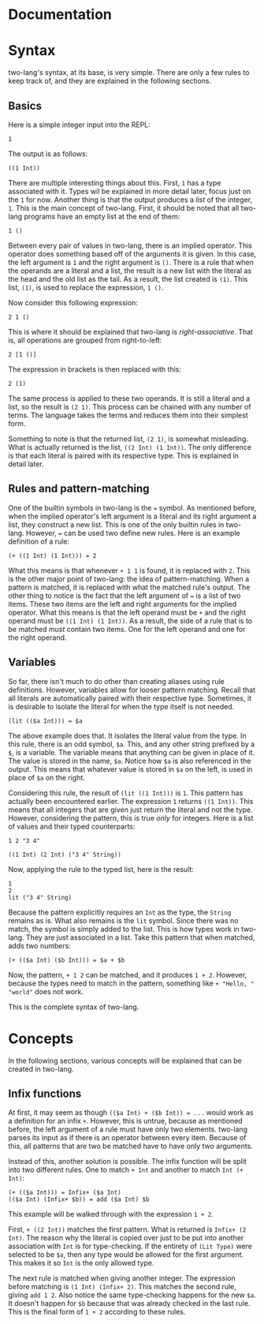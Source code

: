 Documentation
====

# Syntax

two-lang's syntax, at its base, is very simple.  There are only a few rules to keep track of, and they are explained in the following sections.

## Basics

Here is a simple integer input into the REPL:

```
1
```

The output is as follows:

```
((1 Int))
```

There are multiple interesting things about this.  First, `1` has a type associated with it.  Types wil be explained in more detail later, focus just on the `1` for now.  Another thing is that the output produces a *list* of the integer, `1`.  This is the main concept of two-lang.  First, it should be noted that all two-lang programs have an empty list at the end of them:

```
1 ()
```

Between every pair of values in two-lang, there is an implied operator.  This operator does something based off of the arguments it is given.  In this case, the left argument is `1` and the right argument is `()`.  There is a rule that when the operands are a literal and a list, the result is a new list with the literal as the head and the old list as the tail.  As a result, the list created is `(1)`.  This list, `(1)`, is used to replace the expression, `1 ()`.  

Now consider this following expression:

```
2 1 ()
```

This is where it should be explained that two-lang is *right-associative*.  That is, all operations are grouped from right-to-left:

```
2 [1 ()]
```

The expression in brackets is then replaced with this:

```
2 (1)
```

The same process is applied to these two operands.  It is still a literal and a list, so the result is `(2 1)`.  This process can be chained with any number of terms.  The language takes the terms and reduces them into their simplest form.

Something to note is that the returned list, `(2 1)`, is somewhat misleading.  What is actually returned is the list, `((2 Int) (1 Int))`.  The only difference is that each literal is paired with its respective type.  This is explained in detail later.

## Rules and pattern-matching

One of the builtin symbols in two-lang is the `=` symbol.  As mentioned before, when the implied operator's left argument is a literal and its right argument a list, they construct a new list.  This is one of the only builtin rules in two-lang.  However, `=` can be used two define new rules.  Here is an example definition of a rule:

```
(+ ((1 Int) (1 Int))) = 2
```

What this means is that whenever `+ 1 1` is found, it is replaced with `2`.  This is the other major point of two-lang: the idea of pattern-matching.  When a pattern is matched, it is replaced with what the matched rule's output.  The other thing to notice is the fact that the left argument of `=` is a list of two items.  These two items are the left and right arguments for the implied operator.  What this means is that the left operand must be `+` and the right operand must be `((1 Int) (1 Int))`.  As a result, the side of a rule that is to be matched *must* contain two items.  One for the left operand and one for the right operand.

## Variables

So far, there isn't much to do other than creating aliases using rule definitions.  However, variables allow for looser pattern matching.  Recall that all literals are automatically paired with their respective type.  Sometimes, it is desirable to isolate the literal for when the type itself is not needed.

```
(lit (($a Int))) = $a
```

The above example does that.  It isolates the literal value from the type.  In this rule, there is an odd symbol, `$a`.  This, and any other string prefixed by a `$`, is a variable.  The variable means that anything can be given in place of it.  The value is stored in the name, `$a`.  Notice how `$a` is also referenced in the output.  This means that whatever value is stored in `$a` on the left, is used in place of `$a` on the right.

Considering this rule, the result of `(lit ((1 Int)))` is `1`.  This pattern has actually been encountered earlier.  The expression `1` returns `((1 Int))`.  This means that all integers that are given just return the literal and not the type.  However, considering the pattern, this is true *only* for integers.  Here is a list of values and their typed counterparts:

```
1 2 "3 4"

((1 Int) (2 Int) ("3 4" String))
```

Now, applying the rule to the typed list, here is the result:

```
1 
2 
lit ("3 4" String)
```

Because the pattern explicitly requires an `Int` as the type, the `String` remains as is.  What also remains is the `lit` symbol.  Since there was no match, the symbol is simply added to the list.  This is how types work in two-lang.  They are just associated in a list.  Take this pattern that when matched, adds two numbers:

```
(+ (($a Int) ($b Int))) = $a + $b
```

Now, the pattern, `+ 1 2` can be matched, and it produces `1 + 2`.  However, because the types need to match in the pattern, something like `+ "Hello, " "world"` does not work.

This is the complete syntax of two-lang.

# Concepts

In the following sections, various concepts will be explained that can be created in two-lang.

## Infix functions

At first, it may seem as though `(($a Int) + ($b Int)) = ...` would work as a definition for an infix `+`.  However, this is untrue, because as mentioned before, the left argument of a rule must have only two elements.  two-lang parses its input as if there is an operator between every item.  Because of this, all patterns that are two be matched have to have only two arguments.

Instead of this, another solution is possible.  The infix function will be split into two different rules.  One to match `+ Int` and another to match `Int (+ Int)`:

```
(+ (($a Int))) = Infix+ ($a Int)
(($a Int) (Infix+ $b)) = add ($a Int) $b
```

This example will be walked through with the expression `1 + 2`.

First, `+ ((2 Int))` matches the first pattern.  What is returned is `Infix+ (2 Int)`.  The reason why the literal is copied over just to be put into another association with `Int` is for type-checking.  If the entirety of `(Lit Type)` were selected to be `$a`, then any type would be allowed for the first argument.  This makes it so `Int` is the only allowed type.

The next rule is matched when giving another integer.  The expression before matching is `(1 Int) (Infix+ 2)`.  This matches the second rule, giving `add 1 2`.  Also notice the same type-checking happens for the new `$a`.  It doesn't happen for `$b` because that was already checked in the last rule.  This is the final form of `1 + 2` according to these rules.